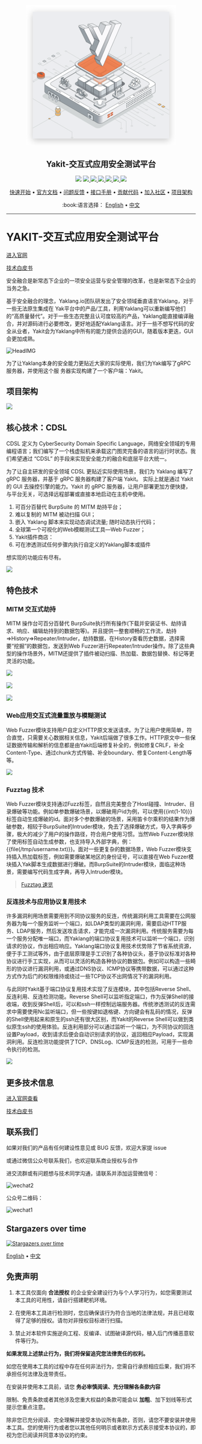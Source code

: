 
<p align="center">
  <a href="https://yaklang.io/"><img src="imgs/head.jpg" style="width: 400px"/></a> 
 <h2 align="center">Yakit-交互式应用安全测试平台</h2>
<p align="center">
<img src="https://img.shields.io/github/issues-pr/yaklang/yakit">
<a href="https://github.com/yaklang/yakit/releases"><img src="https://img.shields.io/github/downloads/yaklang/yakit/total">
<a href="https://github.com/yaklang/yakkit/graphs/contributors"><img src="https://img.shields.io/github/contributors-anon/yaklang/yakit">
<a href="https://github.com/yaklang/yakit/releases/"><img src="https://img.shields.io/github/release/yaklang/yakit">
<a href="https://github.com/yaklang/yakit/issues"><img src="https://img.shields.io/github/issues-raw/yaklang/yakit">
<a href="https://github.com/yaklang/yakit/discussions"><img src="https://img.shields.io/github/stars/yaklang/yakit">
<a href="https://github.com/yaklang/yakit/blob/main/LICENSE.md"><img src="https://img.shields.io/github/license/yaklang/yakit">
</p>

<p align="center">
  <a href="#快速开始">快速开始</a> •
  <a href="https://yaklang.io/docs/intro">官方文档</a> •
  <a href="https://github.com/yaklang/yaklang/issues">问题反馈</a> •
  <a href="https://yaklang.io/docs/api/global_buildin_ops/">接口手册</a> •
  <a href="#贡献你的代码">贡献代码</a> •
  <a href="#社区 ">加入社区</a> •
  <a href="#项目架构">项目架构</a> 
</p>

<p align="center">
 :book:语言选择： <a href="https://github.com/yaklang/yaklang/blob/main/README_EN.md">English</a> • 
  <a href="https://github.com/yaklang/yaklang/blob/main/README.md">中文</a> 
</p>

---
# YAKIT-交互式应用安全测试平台

[进入官网](https://yaklang.com/)

[技术白皮书](https://yaklang.oss-cn-beijing.aliyuncs.com/yakit-technical-white-paper.pdf)

安全融合是新常态下企业的一项安全运营与安全管理的改革，也是新常态下企业的当务之急。

基于安全融合的理念，Yaklang.io团队研发出了安全领域垂直语言Yaklang，对于一些无法原生集成在 Yak平台中的产品/工具，利用Yaklang可以重新编写他们的“高质量替代”。对于一些生态完整且认可度较高的产品，Yaklang能直接编译融合，并对源码进行必要修改，更好地适配Yaklang语言。对于一些不想写代码的安全从业者，Yakit会为Yaklang中所有的能力提供合适的GUI，随着版本更迭，GUI会更加成熟。

![HeadIMG](./imgs/readme_headimg.jpg)

为了让Yaklang本身的安全能力更贴近大家的实际使用，我们为Yak编写了gRPC服务器，并使用这个服
务器实现构建了一个客户端：Yakit。

## 项目架构

![](./imgs/yakit-arch.jpg)

## 核心技术：CDSL

CDSL 定义为 CyberSecurity Domain Specific Language，网络安全领域的专用编程语言；我们编写了一个栈虚拟机来承载这门图灵完备的语言的运行时状态。我们希望通过 “CDSL” 的手段来实现安全能力的融合和底层平台大统一。

为了让自主研发的安全领域 CDSL 更贴近实际使用场景，我们为 Yaklang 编写了 gRPC 服务器，并基于 gRPC 服务器构建了客户端 Yakit。
实际上就是通过 Yakit 的 GUI 去操控引擎的能力。Yakit 的 gRPC 服务器，让用户部署更加方便快捷，与平台无关，可选择远程部署或直接本地启动在主机中使用。

1. 可百分百替代 BurpSuite 的 MITM 劫持平台；
2. 难以复制的 MITM 被动扫描 GUI；
3. 嵌入 Yaklang 脚本来实现动态调试流量; 随时动态执行代码；
4. 全球第一个可视化的Web模糊测试工具—Web Fuzzer；
5. Yakit插件商店：
6. 可在渗透测试任何步骤内执行自定义的Yaklang脚本或插件

想实现的功能应有尽有。

![](./imgs/yaklang-caps.jpg)

## 特色技术

### MITM 交互式劫持

MITM 操作台可百分百替代 BurpSuite执行所有操作(下载并安装证书、劫持请求、响应、编辑劫持到的数据包等)。并且提供一整套顺畅的工作流，劫持=>History=>Repeater/Intruder，劫持数据，在History查看历史数据，选择需要“挖掘”的数据包，发送到Web Fuzzer进行Repeater/Intruder操作。除了这些典型的操作场景外，MITM还提供了插件被动扫描、热加载、数据包替换、标记等更灵活的功能。

![](./imgs/mitm.jpg)

![](./imgs/mitm-hijacking.jpg)

![](./imgs/mitm-modified.jpg)


### Web应用交互式流量重放与模糊测试

Web Fuzzer模块支持用户自定义HTTP原文发送请求。为了让用户使用简单，符合直觉，只需要关心数据相关信息，Yakit后端做了很多工作。HTTP原文中一些保证数据传输和解析的信息都是由Yakit后端修复补全的，例如修复CRLF，补全Content-Type、通过chunk方式传输、补全boundary、修复Content-Length等等。

![](./imgs/webfuzzer-1.jpg)


### Fuzztag 技术

Web Fuzzer模块支持通过Fuzz标签，自然且完美整合了Host碰撞、Intruder、目录爆破等功能。例如单参数爆破场景，以爆破用户id为例，可以使用{{int(1-10)}}标签自动生成爆破的id。面对多个参数爆破的场景，采用笛卡尔乘积的结果作为爆破参数，相较于BurpSuite的Intruder模块，免去了选择爆破方式，导入字典等步骤，极大的减少了用户的操作路径，符合用户使用习惯。当然Web Fuzzer模块除了使用标签自动生成参数，也支持导入外部字典，例：{{file(/tmp/username.txt)}}。面对一些更复杂的数据场景，Web
Fuzzer模块支持插入热加载标签，例如需要爆破某地区的身份证号，可以直接在Web Fuzzer模块插入Yak脚本生成数据进行爆破。而BurpSuite的Intruder模块，面临这种场景，需要编写代码生成字典，再导入Intruder模块。

> [Fuzztag 速览](https://yaklang.com/docs/newforyak/fuzztag)

### 反连技术与应用协议复用技术

许多漏洞利用场景需要用到不同协议服务的反连，传统漏洞利用工具需要在公网服务器为每一个服务监听一个端口，如LDAP类型的漏洞利用，需要启动HTTP服务、LDAP服务，然后发送攻击请求，才能完成一次漏洞利用。传统服务需要为每一个服务分配唯一端口，而Yaklang的端口协议复用技术可以监听一个端口，识别请求的协议，作出相应响应。Yaklang端口协议复用技术优势除了节省系统资源，便于手工测试等外，由于底层原理是手工识别了各种协议头，基于协议标准对各种协议进行手工实现，从而可以灵活的构造各种协议的数据包。例如可以构造一些畸形的协议进行漏洞利用，或通过DNS协议、ICMP协议等携带数据，可以通过这种方式作为后门的权限维持或绕过一些TCP协议不出网情况下的漏洞利用。

与此同时Yakit基于端口协议复用技术实现了反连模块，其中包括Reverse Shell、反连利用、反连检测功能。Reverse Shell可以监听指定端口，作为反弹Shell的接收端，收到反弹Shell后，可以和ssh一样控制远端服务器。传统渗透测试的反连需求中需要使用Nc监听端口，但一些按键如退格键、方向键会有乱码的情况，反弹的Shell使用起来和原生的ssh还有很大区别，而Yakit的Reverse Shell可以做到类似原生ssh的使用体验。反连利用部分可以通过监听一个端口，为不同协议的回连设置Payload，收到请求后便会自动识别请求的协议，返回相应Payload，实现漏洞利用。反连检测功能提供了TCP、DNSLog、ICMP反连的检测，可用于一些命令执行的检测。

![](/imgs/reverse.jpg)

## 更多技术信息

[进入官网查看](https://yaklang.com/products/intro/)

[技术白皮书](https://yaklang.oss-cn-beijing.aliyuncs.com/yakit-technical-white-paper.pdf)

## 联系我们

如果对我们的产品有任何建设性意见或 BUG 反馈，欢迎大家提 issue

或通过微信公众号联系我们，也欢迎联系商业授权与合作

进交流群或有问题想与技术同学沟通，请联系并添加运营微信号：

![wechat2](./imgs/wechat2.png)

公众号二维码：

![wechat1](./imgs/wechat1.jpeg)


## Stargazers over time

[![Stargazers over time](https://starchart.cc/yaklang/yakit.svg)](https://starchart.cc/yaklang/yakit)



[English](https://github.com/yaklang/yakit/blob/master/README-EN.md) • [中文](https://github.com/yaklang/yakit/blob/master/README_LEGACY.md)

## 免责声明

1. 本工具仅面向 **合法授权** 的企业安全建设行为与个人学习行为，如您需要测试本工具的可用性，请自行搭建靶机环境。

2. 在使用本工具进行检测时，您应确保该行为符合当地的法律法规，并且已经取得了足够的授权。请勿对非授权目标进行扫描。

3. 禁止对本软件实施逆向工程、反编译、试图破译源代码，植入后门传播恶意软件等行为。

**如果发现上述禁止行为，我们将保留追究您法律责任的权利。**

如您在使用本工具的过程中存在任何非法行为，您需自行承担相应后果，我们将不承担任何法律及连带责任。

在安装并使用本工具前，请您 **务必审慎阅读、充分理解各条款内容**

限制、免责条款或者其他涉及您重大权益的条款可能会以 **加粗**、加下划线等形式提示您重点注意。

除非您已充分阅读、完全理解并接受本协议所有条款，否则，请您不要安装并使用本工具。您的使用行为或者您以其他任何明示或者默示方式表示接受本协议的，即视为您已阅读并同意本协议的约束。




